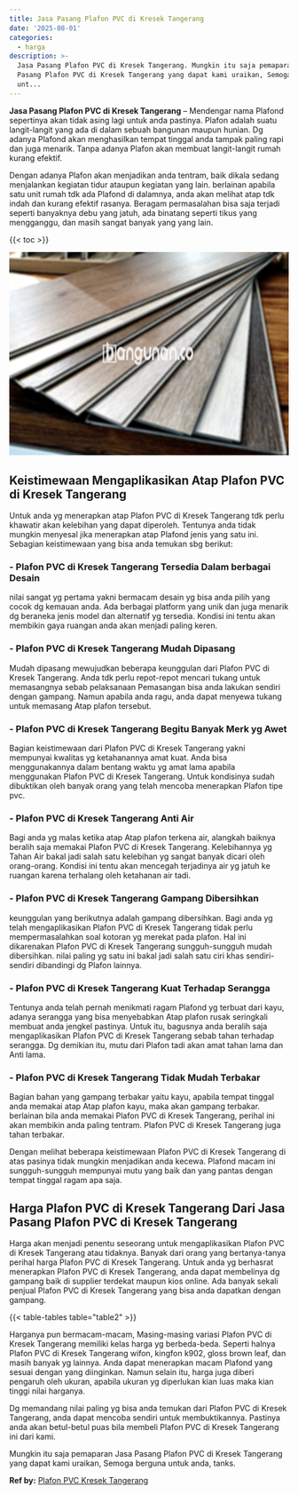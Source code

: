 ```yaml
---
title: Jasa Pasang Plafon PVC di Kresek Tangerang
date: '2025-08-01'
categories:
  - harga
description: >-
  Jasa Pasang Plafon PVC di Kresek Tangerang. Mungkin itu saja pemaparan Jasa
  Pasang Plafon PVC di Kresek Tangerang yang dapat kami uraikan, Semoga berguna
  unt...
---
```


**Jasa Pasang Plafon PVC di Kresek Tangerang** – Mendengar nama Plafond sepertinya akan tidak asing lagi untuk anda pastinya. Plafon adalah suatu langit-langit yang ada di dalam sebuah bangunan maupun hunian. Dg adanya Plafond akan menghasilkan tempat tinggal anda tampak paling rapi dan juga menarik. Tanpa adanya Plafon akan membuat langit-langit rumah kurang efektif.

Dengan adanya Plafon akan menjadikan anda tentram, baik dikala sedang menjalankan kegiatan tidur ataupun kegiatan yang lain. berlainan apabila satu unit rumah tdk ada Plafond di dalamnya, anda akan melihat atap tdk indah dan kurang efektif rasanya. Beragam permasalahan bisa saja terjadi seperti banyaknya debu yang jatuh, ada binatang seperti tikus yang mengganggu, dan masih sangat banyak yang yang lain.

{{< toc >}}

![Jasa Pasang Plafon PVC di Kresek Tangerang](/images/flafond-pvc-murah29.png)

## Keistimewaan Mengaplikasikan Atap Plafon PVC di Kresek Tangerang

Untuk anda yg menerapkan atap Plafon PVC di Kresek Tangerang tdk perlu khawatir akan kelebihan yang dapat diperoleh. Tentunya anda tidak mungkin menyesal jika menerapkan atap Plafond jenis yang satu ini. Sebagian keistimewaan yang bisa anda temukan sbg berikut:

### \- Plafon PVC di Kresek Tangerang Tersedia Dalam berbagai Desain

nilai sangat yg pertama yakni bermacam desain yg bisa anda pilih yang cocok dg kemauan anda. Ada berbagai platform yang unik dan juga menarik dg beraneka jenis model dan alternatif yg tersedia. Kondisi ini tentu akan membikin gaya ruangan anda akan menjadi paling keren.

### \- Plafon PVC di Kresek Tangerang Mudah Dipasang

Mudah dipasang mewujudkan beberapa keunggulan dari Plafon PVC di Kresek Tangerang. Anda tdk perlu repot-repot mencari tukang untuk memasangnya sebab pelaksanaan Pemasangan bisa anda lakukan sendiri dengan gampang. Namun apabila anda ragu, anda dapat menyewa tukang untuk memasang Atap plafon tersebut.

### \- Plafon PVC di Kresek Tangerang Begitu Banyak Merk yg Awet

Bagian keistimewaan dari Plafon PVC di Kresek Tangerang yakni mempunyai kwalitas yg ketahanannya amat kuat. Anda bisa menggunakannya dalam bentang waktu yg amat lama apabila menggunakan Plafon PVC di Kresek Tangerang. Untuk kondisinya sudah dibuktikan oleh banyak orang yang telah mencoba menerapkan Plafon tipe pvc.

### \- Plafon PVC di Kresek Tangerang Anti Air

Bagi anda yg malas ketika atap Atap plafon terkena air, alangkah baiknya beralih saja memakai Plafon PVC di Kresek Tangerang. Kelebihannya yg Tahan Air bakal jadi salah satu kelebihan yg sangat banyak dicari oleh orang-orang. Kondisi ini tentu akan mencegah terjadinya air yg jatuh ke ruangan karena terhalang oleh ketahanan air tadi.

### \- Plafon PVC di Kresek Tangerang Gampang Dibersihkan

keunggulan yang berikutnya adalah gampang dibersihkan. Bagi anda yg telah mengaplikasikan Plafon PVC di Kresek Tangerang tidak perlu mempermasalahkan soal kotoran yg merekat pada plafon. Hal ini dikarenakan Plafon PVC di Kresek Tangerang sungguh-sungguh mudah dibersihkan. nilai paling yg satu ini bakal jadi salah satu ciri khas sendiri-sendiri dibandingi dg Plafon lainnya.

### \- Plafon PVC di Kresek Tangerang Kuat Terhadap Serangga

Tentunya anda telah pernah menikmati ragam Plafond yg terbuat dari kayu, adanya serangga yang bisa menyebabkan Atap plafon rusak seringkali membuat anda jengkel pastinya. Untuk itu, bagusnya anda beralih saja mengaplikasikan Plafon PVC di Kresek Tangerang sebab tahan terhadap serangga. Dg demikian itu, mutu dari Plafon tadi akan amat tahan lama dan Anti lama.

### \- Plafon PVC di Kresek Tangerang Tidak Mudah Terbakar

Bagian bahan yang gampang terbakar yaitu kayu, apabila tempat tinggal anda memakai atap Atap plafon kayu, maka akan gampang terbakar. berlainan bila anda memakai Plafon PVC di Kresek Tangerang, perihal ini akan membikin anda paling tentram. Plafon PVC di Kresek Tangerang juga tahan terbakar.

Dengan melihat beberapa keistimewaan Plafon PVC di Kresek Tangerang di atas pasinya tidak mungkin menjadikan anda kecewa. Plafond macam ini sungguh-sungguh mempunyai mutu yang baik dan yang pantas dengan tempat tinggal ragam apa saja.

## Harga Plafon PVC di Kresek Tangerang Dari Jasa Pasang Plafon PVC di Kresek Tangerang

Harga akan menjadi penentu seseorang untuk mengaplikasikan Plafon PVC di Kresek Tangerang atau tidaknya. Banyak dari orang yang bertanya-tanya perihal harga Plafon PVC di Kresek Tangerang. Untuk anda yg berhasrat menerapkan Plafon PVC di Kresek Tangerang, anda dapat membelinya dg gampang baik di supplier terdekat maupun kios online. Ada banyak sekali penjual Plafon PVC di Kresek Tangerang yang bisa anda dapatkan dengan gampang.

{{< table-tables table="table2" >}}

Harganya pun bermacam-macam, Masing-masing variasi Plafon PVC di Kresek Tangerang memiliki kelas harga yg berbeda-beda. Seperti halnya Plafon PVC di Kresek Tangerang wifon, kingfon k902, gloss brown leaf, dan masih banyak yg lainnya. Anda dapat menerapkan macam Plafond yang sesuai dengan yang diinginkan. Namun selain itu, harga juga diberi pengaruh oleh ukuran, apabila ukuran yg diperlukan kian luas maka kian tinggi nilai harganya.

Dg memandang nilai paling yg bisa anda temukan dari Plafon PVC di Kresek Tangerang, anda dapat mencoba sendiri untuk membuktikannya. Pastinya anda akan betul-betul puas bila membeli Plafon PVC di Kresek Tangerang ini dari kami.

Mungkin itu saja pemaparan Jasa Pasang Plafon PVC di Kresek Tangerang yang dapat kami uraikan, Semoga berguna untuk anda, tanks.

**Ref by:** [Plafon PVC Kresek Tangerang](https://id.wikipedia.org/wiki/Plafon)
